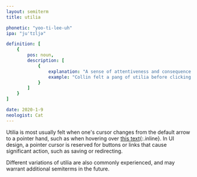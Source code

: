```yaml
---
layout: semiterm
title: utilia

phonetic: "yoo-ti-lee-uh"
ipa: "ju'tɪljə"

definition: [
	{
		pos: noun,
		description: [
			{
				explanation: "A sense of attentiveness and consequence felt when mousing over a website or interface element that changes the user's computer cursor shape.",
				example: "Collin felt a pang of utilia before clicking the purchase button."
			}
		]
	}
]

date: 2020-1-9
neologist: Cat
---
```


Utilia is most usually felt when one's cursor changes from the default arrow to a pointer hand, such as when hovering over [this text](javascript:void(0)){:.inline}. In UI design, a pointer cursor is reserved for buttons or links that cause significant action, such as saving or redirecting.

Different variations of utilia are also commonly experienced, and may warrant additional semiterms in the future.